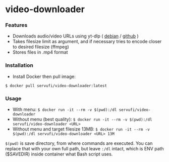 # video-downloader

### Features

- Downloads audio/video URLs using yt-dlp ( [debian](https://tracker.debian.org/pkg/yt-dlp "debian") / [github](https://github.com/yt-dlp/yt-dlp "github") )
- Takes filesize limit as argument, and if necessary tries to encode closer to desired filesize (ffmpeg)
- Stores files in .mp4 format

### Installation
- Install Docker then pull image:

`$ docker pull servufi/video-downloader:latest`

### Usage
- With menu:
`$ docker run -it --rm -v $(pwd):/dl servufi/video-downloader`
- Without menu (best quality):
`$ docker run -it --rm -v $(pwd):/dl servufi/video-downloader <URL>`
- Without menu and target filesize 13MB:
`$ docker run -it --rm -v $(pwd):/dl servufi/video-downloader <URL> 13M`

`$(pwd)` is save directory, from where commands are executed. You can replace that with your own full path, but leave `:/dl` intact, which is ENV path ($SAVEDIR) inside container what Bash script uses.

